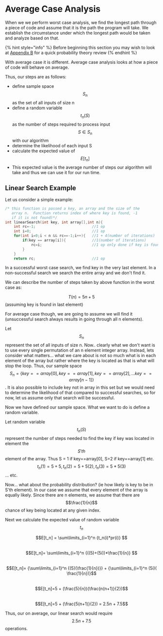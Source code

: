 # Average Case Analysis

When we we perform worst case analysis, we find the longest path through a piece of code and assume that it is the path the program will take.  We establish the circumstance under which the longest path would be taken and analyze based on that.

{% hint style="info" %}
Before beginning this section you may wish to look at [Appendix B](../appendix-b-probability-review.md) for a quick probability theory review
{% endhint %}

With average case it is different.  Average case analysis looks at how a piece of code will behave on average.

Thus, our steps are as follows:

* define sample space $$S_n$$as the set of all inputs of size n
* define a random variable $$t_n(S)$$ as the number of steps required to process input $$S \in S_n$$with our algorithm
* determine the likelihood of each input S
* calculate the expected value of $$E[t_n]$$
* This expected value is the average number of steps our algorithm will take and thus we can use it for our run time.

## Linear Search Example

Let us consider a simple example:

```cpp
/* this function is passed a key, an array and the size of the
   array n.  Function returns index of where key is found, -1 
   if it is not found)*/
int linearSearch(int key, int array[],int n){
    int rc=-1;                          //1 op
    int i=0;                            //1 op
    for(int i=0;i < n && rc==-1;i++){   //1 + 4(number of iterations)
        if(key == array[i]){            //1(number of iterations)
            rc=i;                       //1 op only done if key is found
        }
    }
    return rc;                          //1 op

```

In a successful worst case search, we find key in the very last element.  In a non-successful search we search the entire array and we don't find it.

We can describe the number of steps taken by above function in the worst case as:

$$T(n) = 5n + 5$$ \(assuming key is found in last element\)

For average case though, we are going to assume we will find it \(unsuccessful search always results in going through all n elements\).  

Let $$S_n$$represent the set of all inputs of size n.  Now.. clearly what we don't want is to use every single permutation of an n element integer array.  Instead, lets consider what matters... what we care about is not so much what is in each element of the array but rather where the key is located as that is what will stop the loop.  Thus, our sample space $$S_n =\{key==array[0], key==array[1], key==array[2],...key==array[n-1]\}$$.  It is also possible to include key not in array in this set but we would need to determine the likelihood of that compared to successful searches, so for now, let us assume only that search will be successful.

Now we have defined our sample space.  What we want to do is define a random variable.

Let random variable $$t_n(S)$$ represent the number of steps needed to find the key if key was located in element the $$S'th$$ element of the array.  Thus S = 1 if key==array\[0\], S=2 if key==array\[1\] etc.  $$t_n(1) = 5 + 5, t_n(2) = 5+ 5(2), t_n(3)=5*5(3)$$ ... etc.

Now... what about the probability distribution?  \(ie how likely is key to be in S'th element\).  In our case we assume that every element of the array is equally likely.  Since there are n elements, we assume that there are $$\frac{1}{n}$$chance of key being located at any given index.

Next we calculate the expected value of random variable $$t_n$$

$$E[t_n] = \sum\limits_{i=1}^n {t_n(i)*pr(i)} $$   
$$E[t_n]= \sum\limits_{i=1}^n {((5)+(5i))*\frac{1}{n}} $$   
 $$E[t_n]= {\sum\limits_{i=1}^n {(5)(\frac{1}{n})}} + {\sum\limits_{i=1}^n (5i)( \frac{1}{n})}$$   
 $$E[t_n]=5 + (\frac{5}{n})(\frac{n(n+1)}{2})$$  
 $$E[t_n]=5 + (\frac{5(n+1)}{2}) = 2.5n + 7.5$$ 

Thus, our on average, our linear search would require $$2.5n + 7.5$$operations. 







